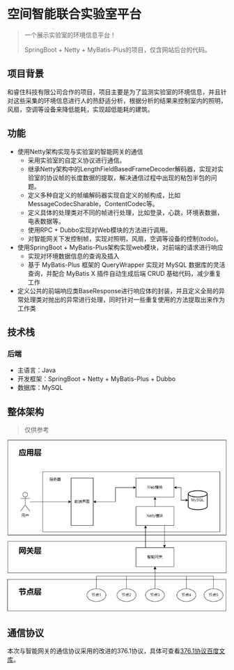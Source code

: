 # 空间智能联合实验室平台

> 一个展示实验室的环境信息平台！
>
> SpringBoot + Netty + MyBatis-Plus的项目，仅含网站后台的代码。

## 项目背景

和睿住科技有限公司合作的项目，项目主要是为了监测实验室的环境信息，并且针对这些采集的环境信息进行人的热舒适分析，根据分析的结果来控制室内的照明，风扇，空调等设备来降低能耗，实现超低能耗的建筑。

## 功能

- 使用Netty架构实现与实验室的智能网关的通信
  - 采用实验室的自定义协议进行通信。
  - 继承Netty架构中的LengthFieldBasedFrameDecoder解码器，实现对实验室的协议帧的长度数据的提取，解决通信过程中出现的粘包半包的问题。
  - 定义多种自定义的帧编解码器实现自定义的帧构成，比如MessageCodecSharable，ContentCodec等。
  - 定义具体的处理类对不同的帧进行处理，比如登录，心跳，环境表数据，电表数据等。
  - 使用RPC + Dubbo实现对Web模块的方法进行调用。
  - 对智能网关下发控制帧，实现对照明，风扇，空调等设备的控制(todo)。
- 使用SpringBoot + MyBatis-Plus架构实现web模块，对前端的请求进行响应
  - 实现对环境数据信息的查询及插入
  - 基于 MyBatis-Plus 框架的 QueryWrapper 实现对 MySQL 数据库的灵活查询，并配合 MyBatis X 插件自动生成后端 CRUD 基础代码，减少重复工作
- 定义公共的前端响应类BaseResponse进行响应体的封装，并且定义全局的异常处理类对抛出的异常进行处理，同时针对一些重复使用的方法提取出来作为工作类

## 技术栈

### 后端

- 主语言：Java
- 开发框架：SpringBoot + Netty + MyBatis-Plus + Dubbo
- 数据库：MySQL

## 整体架构

> 仅供参考

![架构图](./img/architecture.png)

## 通信协议

本次与智能网关的通信协议采用的改进的376.1协议，具体可查看[376.1协议百度文库](https://wenku.baidu.com/view/deadb498b24e852458fb770bf78a6529647d359a.html?_wkts_=1677941703945&bdQuery=376.1%E5%8D%8F%E8%AE%AE)。